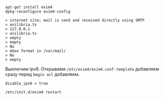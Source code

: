 ```
apt-get install exim4
dpkg-reconfigure exim4-config

> internet site; mail is send and received directly using SMTP
> anilibria.tv
> 127.0.0.1
> anilibria.tv
> empty
> empty
> No
> mbox format in /var/mail/
> No
> empty
```

Выключим ipv6. Открываем `/etc/exim4/exim4.conf.template` добавляем сразу перед `begin acl` добавляем.
```
disable_ipv6 = true
```


```
/etc/init.d/exim4 restart
```

